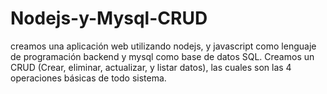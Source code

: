 # Nodejs-y-Mysql-CRUD
 creamos una aplicación web utilizando nodejs, y javascript como lenguaje de programación backend y mysql como base de datos SQL. 
 Creamos un CRUD (Crear, eliminar, actualizar, y listar datos), las cuales son las 4 operaciones básicas de todo sistema.
